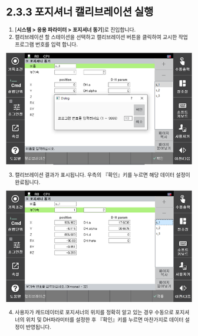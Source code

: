 ﻿# 2.3.3 포지셔너 캘리브레이션 실행
1.	[**시스템 > 응용 파라미터 > 포지셔너 동기**]로 진입합니다.
2.	캘리브레이션 할 스테이션을 선택하고 캘리브레이션 버튼을 클릭하여 교시한 작업 프로그램 번호를 입력 합니다.

![](../../_assets/image11.png)

3.	캘리브레이션 결과가 표시됩니다. 우측의 『확인』키를 누르면 해당 데이터 설정이 완료됩니다. 

![](../../_assets/image12.png)

4.	사용자가 캐드데이터로 포지셔너의 위치를 정확히 알고 있는 경우 수동으로 포지셔너의 위치 및 DH파라미터를 설정한 후 『확인』키를 누르면 마찬가지로 데이터 설정이 반영됩니다.